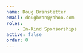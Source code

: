```yaml
---
name: Doug Branstetter
email: dougbran@yahoo.com
roles:
    - In-Kind Sponsorships
active: false
order: 0
---
```

